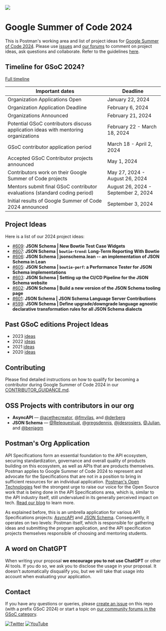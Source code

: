 ![](https://blog.postman.com/wp-content/uploads/2021/10/Google-Summer-of-Code-Postman-Blog-Projects.jpg)

# Google Summer of Code 2024
This is Postman's working area and list of project ideas for [Google Summer of Code 2024](https://summerofcode.withgoogle.com/). Please use [issues](#project-ideas) and [our forums](https://community.postman.com/c/open-technology/gsoc/42) to comment on project ideas, ask questions and collaborate. Refer to the guidelines [here](./CONTRIBUTOR_GUIDANCE.md).

## Timeline for GSoC 2024?
[Full timeline](https://developers.google.com/open-source/gsoc/timeline)

|Important dates | Deadline|
| ----- | ----- |
| Organization Applications Open | January 22, 2024|
| Organization Application Deadline | February 6, 2024 |
| Organizations Announced | February 21, 2024 |
| Potential GSoC contributors discuss application ideas with mentoring organizations | February 22 - March 18, 2024 |
| GSoC contributor application period | March 18 - April 2, 2024 |
| Accepted GSoC Contributor projects announced | May 1, 2024 |
| Contributors work on their Google Summer of Code projects | May 27, 2024 - August 26, 2024|
| Mentors submit final GSoC contributor evaluations (standard coding period) | August 26, 2024 - September 2, 2024|
| Initial results of Google Summer of Code 2024 announced | September 3, 2024 |

## Project Ideas
Here is a list of our 2024 project ideas:
- [#609](https://github.com/json-schema-org/community/issues/609): **JSON Schema | New Bowtie Test Case Widgets**
- [#607](https://github.com/json-schema-org/community/issues/607): **JSON Schema | `bowtie-trend`: Long-Term Reporting With Bowtie**
- [#606](https://github.com/json-schema-org/community/issues/606): **JSON Schema | jsonschema.lean -- an implementation of JSON Schema in Lean**
- [#605](https://github.com/json-schema-org/community/issues/605): **JSON Schema | `bowtie-perf`: a Performance Tester for JSON Schema implementations**
- [#603](https://github.com/json-schema-org/community/issues/603): **JSON Schema | Setting up the CI/CD Pipeline for the JSON Schema website**
- [#602](https://github.com/json-schema-org/community/issues/602): **JSON Schema | Build a new version of the JSON Schema tooling page**
- [#601](https://github.com/json-schema-org/community/issues/601): **JSON Schema | JSON Schema Language Server Contributions**
- [#599](https://github.com/json-schema-org/community/issues/599): **JSON Schema | Define upgrade/downgrade language agnostic declarative transformation rules for all JSON Schema dialects**

## Past GSoC editions Project Ideas

- 2023 [ideas](https://github.com/postman-open-technologies/gsoc-2023)
- 2022 [ideas](https://github.com/postman-open-technologies/gsoc-2022)
- 2021 [ideas](https://github.com/postmanlabs/gsoc/blob/master/2021/Ideas.md)
- 2020 [ideas](https://github.com/postmanlabs/gsoc/blob/master/2020/IDEAS.md)

## Contributing
Please find detailed instructions on how to qualify for becoming a contributor during Google Summer of Code 2024 in our [CONTRIBUTOR_GUIDANCE.md](CONTRIBUTOR_GUIDANCE.md).

## OSS Projects with contributors in our org
- **AsyncAPI** — [@acethecreator](https://github.com/acethecreator), [@fmvilas](https://github.com/fmvilas), and [@derberg](https://github.com/derberg)
- **JSON Schema** — [@Relequestual](https://github.com/Relequestual), [@gregsdennis](https://github.com/gregsdennis), [@jdesrosiers](https://github.com/jdesrosiers), [@Julian](https://github.com/Julian), and [@benjagm](https://github.com/benjagm)

## Postman's Org Application

API Specifications form an essential foundation to the API ecosystem, securing standardization, governance and overall quality of products building on this ecosystem, as well as APIs that are products themselves. Postman applies to Google Summer of Code 2024 to represent and advocate for the Specifications that are not in a position to bring in sufficient resources for an individual application. [Postman's Open Technologies](https://blog.postman.com/announcing-postman-open-technologies/) feel the strongest urge to raise our voice for the Open Source work that is being done in the API Specifications area, which is, similar to the API industry itself, still undervalued in its generally perceived impact on tech. [Read our blog](https://blog.postman.com/join-postman-at-google-summer-of-code-2023/) to learn more.

As explained before, this is an umbrella application for various API Specifications projects: [AsyncAPI](https://github.com/asyncapi) and [JSON Schema](https://github.com/json-schema-org). Consequently, it operates on two levels: Postman itself, which is responsible for gathering ideas and submitting the program application, and the API specification projects themselves responsible of choosing and mentoring students.

## A word on ChatGPT

When writing your proposal **we encourage you to not use ChatGPT** or other AI tools. If you do so, we ask you to disclose the usage in your proposal. It doesn't automatically disqualify you, but we will take that usage into account when evaluating your application.

## Contact

If you have any questions or queries, please [create an issue](https://github.com/postman-open-technologies/gsoc-2024/issues/new) on this repo (with a prefix GSoC 2024) or start a topic on [our community forums in the GSoC category](https://community.postman.com/c/open-technology/gsoc/42).

[![Twitter](https://img.shields.io/badge/Twitter-%40getpostman-orange?logo=twitter&logoColor=white)](https://twitter.com/getpostman) [![YouTube](https://img.shields.io/badge/YouTube-%40postman-orange?logo=youtube)](https://www.youtube.com/c/postman)
